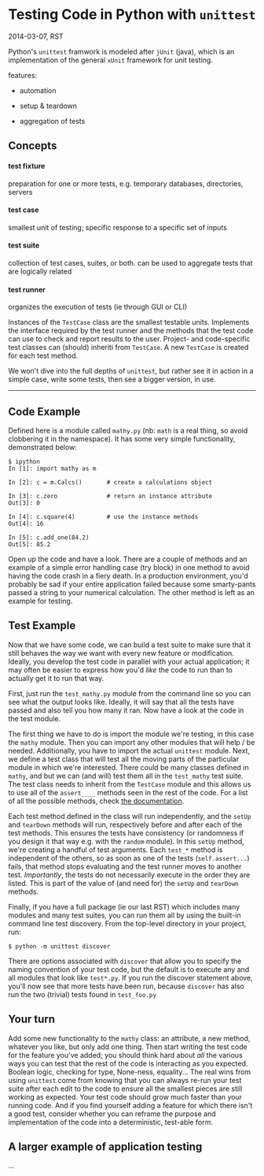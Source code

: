 # Testing Code in Python with ``unittest``
2014-03-07, RST

Python's ``unittest`` framwork is modeled after ``jUnit`` (java), which is an implementation of the general ``xUnit`` framework for unit testing. 

features:

- automation
 
- setup & teardown

- aggregation of tests

## Concepts

#### test fixture

preparation for one or more tests, e.g. temporary databases, directories, servers


#### test case

smallest unit of testing; specific response to a specific set of inputs 

#### test suite

collection of test cases, suites, or both. can be used to aggregate tests that are logically related

#### test runner

organizes the execution of tests (ie through GUI or CLI)


Instances of the ``TestCase`` class are the smallest testable units. Implements the interface required by the test runner and the methods that the test code can use to check and report results to the user. Project- and code-specific test classes can (should) inheriti from ``TestCase``. A new ``TestCase`` is created for each test method. 

We won't dive into the full depths of ``unittest``, but rather see it in action in a simple case, write some tests, then see a bigger version, in use. 

----

## Code Example

Defined here is a module called ``mathy.py`` (nb: ``math`` is a real thing, so avoid clobbering it in the namespace). It has some very simple functionality, demonstrated below:

    $ ipython
    In [1]: import mathy as m

    In [2]: c = m.Calcs()       # create a calculations object

    In [3]: c.zero              # return an instance attribute 
    Out[3]: 0

    In [4]: c.square(4)         # use the instance methods 
    Out[4]: 16

    In [5]: c.add_one(84.2)
    Out[5]: 85.2

Open up the code and have a look. There are a couple of methods and an example of a simple error handling case (try block) in one method to avoid having the code crash in a fiery death. In a production environment, you'd probably be sad if your entire application failed because some smarty-pants passed a string to your numerical calculation. The other method is left as an example for testing.


## Test Example

Now that we have some code, we can build a test suite to make sure that it still behaves the way we want with every new feature or modification. Ideally, you develop the test code in parallel with your actual application; it may often be easier to express how you'd *like* the code to run than to actually get it to run that way.

First, just run the ``test_mathy.py`` module from the command line so you can see what the output looks like. Ideally, it will say that all the tests have passed and also tell you how many it ran. Now have a look at the code in the test module. 

The first thing we have to do is import the module we're testing, in this case the ``mathy`` module. Then you can import any other modules that will help / be needed. Additionally, you have to import the actual ``unittest`` module. Next, we define a test class that will test all the moving parts of the particular module in which we're interested. There could be many classes defined in ``mathy``, and but we can (and will) test them all in the ``test_mathy`` test suite. The test class needs to inherit from the ``TestCase`` module and this allows us to use all of the ``assert____`` methods seen in the rest of the code. For a list of all the possible methods, check [the documentation](http://docs.python.org/2/library/unittest.html). 


Each test method defined in the class will run independently, and the ``setUp`` and ``tearDown`` methods will run, respectively before and after each of the test methods. This ensures the tests have consistency (or randomness if you design it that way e.g. with the ``random`` module). In this ``setUp`` method, we're creating a handful of test arguments. Each ``test_*`` method is independent of the others, so as soon as one of the tests (``self.assert...``) fails, that method stops evaluating and the test runner moves to another test. *Importantly*, the tests do not necessarily execute in the order they are listed. This is part of the value of (and need for) the ``setUp`` and ``tearDown`` methods.

Finally, if you have a full package (ie our last RST) which includes many modules and many test suites, you can run them all by using the built-in command line test discovery. From the top-level directory in your project, run:

``$ python -m unittest discover``

There are options associated with ``discover`` that allow you to specify the naming convention of your test code, but the default is to execute any and all modules that look like ``test*.py``. If you run the discover statement above, you'll now see that more tests have been run, because ``discover`` has also run the two (trivial) tests found in ``test_foo.py``


## Your turn

Add some new functionality to the ``mathy`` class: an attribute, a new method, whatever you like, but only add one thing. Then start writing the test code for the feature you've added; you should think hard about *all* the various ways you can test that the rest of the code is interacting as you expected. Boolean logic, checking for type, None-ness, equality... The real wins from using ``unittest`` come from knowing that you can always re-run your test suite after each edit to the code to ensure all the smallest pieces are still working as expected. Your test code should grow much faster than your running code. And if you find yourself adding a feature for which there isn't a good test, consider whether you can reframe the purpose and implementation of the code into a deterministic, test-able form. 

## A larger example of application testing

...





